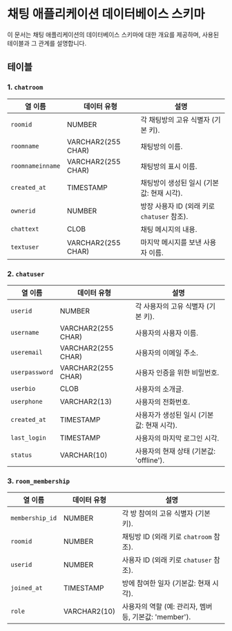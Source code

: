 # 채팅 애플리케이션 데이터베이스 스키마

이 문서는 채팅 애플리케이션의 데이터베이스 스키마에 대한 개요를 제공하며, 사용된 테이블과 그 관계를 설명합니다.

## 테이블

### 1. `chatroom`

| 열 이름             | 데이터 유형             | 설명                                                 |
|---------------------|-----------------------|-----------------------------------------------------|
| `roomid`            | NUMBER                | 각 채팅방의 고유 식별자 (기본 키).                  |
| `roomname`          | VARCHAR2(255 CHAR)    | 채팅방의 이름.                                     |
| `roomnameinname`    | VARCHAR2(255 CHAR)    | 채팅방의 표시 이름.                                 |
| `created_at`        | TIMESTAMP             | 채팅방이 생성된 일시 (기본값: 현재 시각).           |
| `ownerid`           | NUMBER                | 방장 사용자 ID (외래 키로 `chatuser` 참조).        |
| `chattext`          | CLOB                  | 채팅 메시지의 내용.                                 |
| `textuser`          | VARCHAR2(255 CHAR)    | 마지막 메시지를 보낸 사용자 이름.                   |

### 2. `chatuser`

| 열 이름             | 데이터 유형             | 설명                                                 |
|---------------------|-----------------------|-----------------------------------------------------|
| `userid`            | NUMBER                | 각 사용자의 고유 식별자 (기본 키).                  |
| `username`          | VARCHAR2(255 CHAR)    | 사용자의 사용자 이름.                               |
| `useremail`         | VARCHAR2(255 CHAR)    | 사용자의 이메일 주소.                               |
| `userpassword`      | VARCHAR2(255 CHAR)    | 사용자 인증을 위한 비밀번호.                        |
| `userbio`           | CLOB                  | 사용자의 소개글.                                   |
| `userphone`         | VARCHAR2(13)          | 사용자의 전화번호.                                   |
| `created_at`        | TIMESTAMP             | 사용자가 생성된 일시 (기본값: 현재 시각).           |
| `last_login`        | TIMESTAMP             | 사용자의 마지막 로그인 시각.                         |
| `status`            | VARCHAR(10)           | 사용자의 현재 상태 (기본값: 'offline').             |

### 3. `room_membership`

| 열 이름             | 데이터 유형             | 설명                                                 |
|---------------------|-----------------------|-----------------------------------------------------|
| `membership_id`     | NUMBER                | 각 방 참여의 고유 식별자 (기본 키).                 |
| `roomid`            | NUMBER                | 채팅방 ID (외래 키로 `chatroom` 참조).              |
| `userid`            | NUMBER                | 사용자 ID (외래 키로 `chatuser` 참조).              |
| `joined_at`         | TIMESTAMP             | 방에 참여한 일자 (기본값: 현재 시각).                |
| `role`              | VARCHAR2(10)          | 사용자의 역할 (예: 관리자, 멤버 등, 기본값: 'member').|
